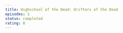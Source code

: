 ```yaml
---
title: Highschool of the Dead: Drifters of the Dead
episodes: 1
status: completed
rating: 8
---
```

